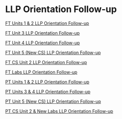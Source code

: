 # LLP Orientation Follow-up

[FT Units 1 & 2 LLP Orientation Follow-up](LLP%20Orientation%20Follow-up%2030d07e14f86d49f588e6f6f01ad94345/FT%20Units%201%20&%202%20LLP%20Orientation%20Follow-up%20de83101df2c34a629f11ead580050aa6.md)

[FT Unit 3 LLP Orientation Follow-up](LLP%20Orientation%20Follow-up%2030d07e14f86d49f588e6f6f01ad94345/FT%20Unit%203%20LLP%20Orientation%20Follow-up%20017f9f541bd14746a27052650db7f6bd.md)

[FT Unit 4 LLP Orientation Follow-up](LLP%20Orientation%20Follow-up%2030d07e14f86d49f588e6f6f01ad94345/FT%20Unit%204%20LLP%20Orientation%20Follow-up%20ee24fa95e43a406db40703b88787ba68.md)

[FT Unit 5 (New CS) LLP Orientation Follow-up](<LLP%20Orientation%20Follow-up%2030d07e14f86d49f588e6f6f01ad94345/FT%20Unit%205%20(New%20CS)%20LLP%20Orientation%20Follow-up%202fb7a45318b140b3bec942ce22ddca1c.md>)

[FT CS Unit 2 LLP Orientation Follow-up](LLP%20Orientation%20Follow-up%2030d07e14f86d49f588e6f6f01ad94345/FT%20CS%20Unit%202%20LLP%20Orientation%20Follow-up%20a2cf3cb3269542879d267c84cfb0bd92.md)

[FT Labs LLP Orientation Follow-up](LLP%20Orientation%20Follow-up%2030d07e14f86d49f588e6f6f01ad94345/FT%20Labs%20LLP%20Orientation%20Follow-up%206a3ff9d8545a4bb6859bc9a7016eabbd.md)

[PT Units 1 & 2 LLP Orientation Follow-up](LLP%20Orientation%20Follow-up%2030d07e14f86d49f588e6f6f01ad94345/PT%20Units%201%20&%202%20LLP%20Orientation%20Follow-up%2037a8e32c075145219b80cf07c6902460.md)

[PT Units 3 & 4 LLP Orientation Follow-up](LLP%20Orientation%20Follow-up%2030d07e14f86d49f588e6f6f01ad94345/PT%20Units%203%20&%204%20LLP%20Orientation%20Follow-up%202a747d263eac4534879af726c3e18789.md)

[PT Unit 5 (New CS) LLP Orientation Follow-up](<LLP%20Orientation%20Follow-up%2030d07e14f86d49f588e6f6f01ad94345/PT%20Unit%205%20(New%20CS)%20LLP%20Orientation%20Follow-up%2051430f2851f34997841aebac36a24038.md>)

[PT CS Unit 2 & New Labs LLP Orientation Follow-up](LLP%20Orientation%20Follow-up%2030d07e14f86d49f588e6f6f01ad94345/PT%20CS%20Unit%202%20&%20New%20Labs%20LLP%20Orientation%20Follow-up%204e5fda755e2149ee8ce3c0abd72f5a34.md)
